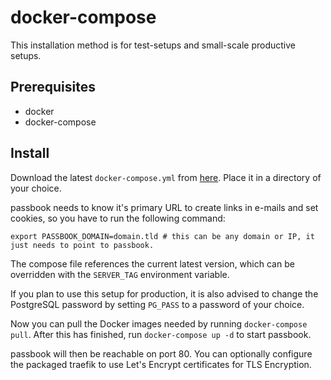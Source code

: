 # docker-compose

This installation method is for test-setups and small-scale productive setups.

## Prerequisites

-   docker
-   docker-compose

## Install

Download the latest `docker-compose.yml` from [here](https://raw.githubusercontent.com/BeryJu/passbook/master/docker-compose.yml). Place it in a directory of your choice.

passbook needs to know it's primary URL to create links in e-mails and set cookies, so you have to run the following command:

```
export PASSBOOK_DOMAIN=domain.tld # this can be any domain or IP, it just needs to point to passbook.
```

The compose file references the current latest version, which can be overridden with the `SERVER_TAG` environment variable.

If you plan to use this setup for production, it is also advised to change the PostgreSQL password by setting `PG_PASS` to a password of your choice.

Now you can pull the Docker images needed by running `docker-compose pull`. After this has finished, run `docker-compose up -d` to start passbook.

passbook will then be reachable on port 80. You can optionally configure the packaged traefik to use Let's Encrypt certificates for TLS Encryption.
